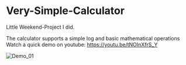 # Very-Simple-Calculator  
Little Weekend-Project I did. 

The calculator supports a simple log and basic mathematical operations  
Watch a quick demo on youtube: https://youtu.be/tNOInXfrS_Y

![Demo_01](https://s20.directupload.net/images/220315/uuo6evew.png)
